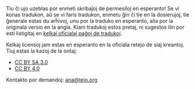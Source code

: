 Tiu ĉi ujo uzeblas por enmeti skribaĵoj de permesiloj en esperanto! Se vi konas tradukon, aŭ se vi faris tradukon, enmetu ĝin ĉi tie en la dosierujoj, tie ĝenerale estas du arĥivoj, unu por la traduko en esperanto, alia por la originala versio en la angla. Kiam tradukoj estos pretaj, ni sugestos ilin por esti listigitaj en [kelkaj oficialaj paĝoj de tradukoj](https://www.gnu.org/licenses/translations.html).

Kelkaj licensoj jam estas en esperanto en la oficiala retejo de siaj kreantoj. Tiuj estas la kazoj de la ontaj:

* [CC BY SA 3.0](https://creativecommons.org/licenses/by-sa/3.0/deed.eo)
* [CC BY 4.0](https://creativecommons.org/licenses/by/4.0/deed.eo)

Kontakto por demandoj: ana@tejo.org

